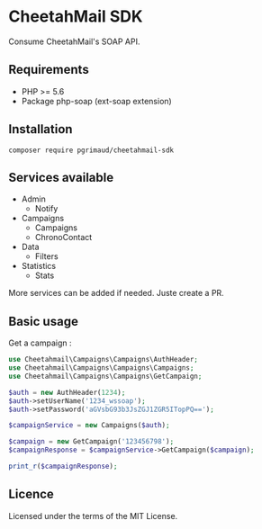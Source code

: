 # CheetahMail SDK

Consume CheetahMail's SOAP API.

## Requirements

 - PHP >= 5.6
 - Package php-soap (ext-soap extension)

## Installation

```
composer require pgrimaud/cheetahmail-sdk
```

## Services available
* Admin
    * Notify
* Campaigns
    * Campaigns
    * ChronoContact
* Data
    * Filters
* Statistics
    * Stats

More services can be added if needed. Juste create a PR.

## Basic usage

Get a campaign :

```php
use Cheetahmail\Campaigns\Campaigns\AuthHeader;
use Cheetahmail\Campaigns\Campaigns\Campaigns;
use Cheetahmail\Campaigns\Campaigns\GetCampaign;

$auth = new AuthHeader(1234);
$auth->setUserName('1234_wssoap');
$auth->setPassword('aGVsbG93b3JsZGJ1ZGR5ITopPQ==');

$campaignService = new Campaigns($auth);

$campaign = new GetCampaign('123456798');
$campaignResponse = $campaignService->GetCampaign($campaign);

print_r($campaignResponse);

```

## Licence

Licensed under the terms of the MIT License.
